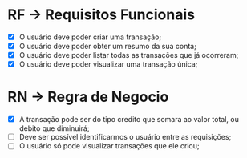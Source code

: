 # RF -> Requisitos Funcionais

- [x] O usuário deve poder criar uma transação;
- [x] O usuário deve poder obter um resumo da sua conta;
- [x] O usuário deve poder listar todas as transações que já ocorreram;
- [x] O usuário deve poder visualizar uma transação única;

# RN -> Regra de Negocio

- [x] A transação pode ser do tipo credito que somara ao valor total, ou debito que diminuirá;
- [ ] Deve ser possível identificarmos o usuário entre as requisições;
- [ ] O usuário só pode visualizar transações que ele criou;
